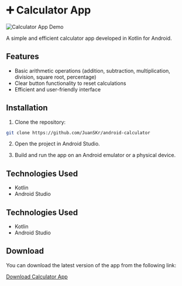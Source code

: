 # ➕ Calculator App

![Calculator App Demo](https://i.imgur.com/I8XhC4r.jpg)

A simple and efficient calculator app developed in Kotlin for Android.

## Features

- Basic arithmetic operations (addition, subtraction, multiplication, division, square root, percentage)
- Clear button functionality to reset calculations
- Efficient and user-friendly interface

## Installation

1. Clone the repository:
```bash
git clone https://github.com/JuanSKr/android-calculator
```
2. Open the project in Android Studio.

3. Build and run the app on an Android emulator or a physical device.

## Technologies Used

- Kotlin
- Android Studio

## Technologies Used

- Kotlin
- Android Studio

## Download

You can download the latest version of the app from the following link:

[Download Calculator App](https://www.mediafire.com/file/fuphibdqsjilfuf/Calculator.apk/file)
